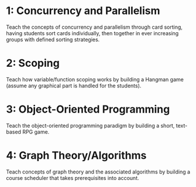 # 1: Concurrency and Parallelism
Teach the concepts of concurrency and parallelism through card sorting, having students sort cards individually, then together in ever increasing groups with defined sorting strategies.

# 2: Scoping
Teach how variable/function scoping works by building a Hangman game (assume any graphical part is handled for the students).

# 3: Object-Oriented Programming
Teach the object-oriented programming paradigm by building a short, text-based RPG game.

# 4: Graph Theory/Algorithms
Teach concepts of graph theory and the associated algorithms by building a course scheduler that takes prerequisites into account.